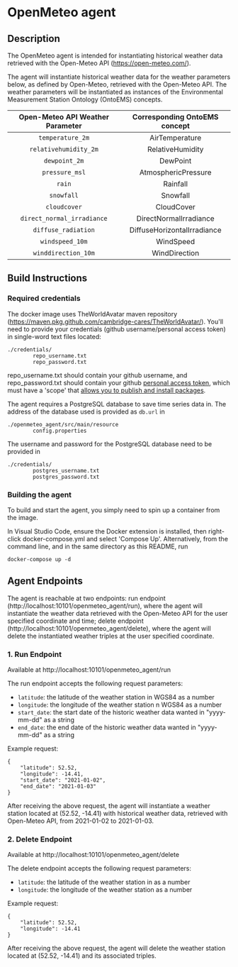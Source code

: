 # OpenMeteo agent

## Description

The OpenMeteo agent is intended for instantiating historical weather data retrieved with the Open-Meteo API (https://open-meteo.com/).

The agent will instantiate historical weather data for the weather parameters below, as defined by Open-Meteo, retrieved with the Open-Meteo API. The weather parameters will be instantiated as instances of the Environmental Measurement Station Ontology (OntoEMS) concepts.

| Open-Meteo API Weather Parameter | Corresponding OntoEMS concept |
|:--------------------------------:|:-----------------------------:|
|      ```temperature_2m```        |        AirTemperature         |
|    ```relativehumidity_2m```     |       RelativeHumidity        |
|        ```dewpoint_2m```         |           DewPoint            |
|        ```pressure_msl```        |      AtmosphericPressure      |
|            ```rain```            |           Rainfall            |
|          ```snowfall```          |           Snowfall            |
|         ```cloudcover```         |          CloudCover           |
|  ```direct_normal_irradiance```  |    DirectNormalIrradiance     |
|     ```diffuse_radiation```      |  DiffuseHorizontalIrradiance  |
|       ```windspeed_10m```        |           WindSpeed           |
|     ```winddirection_10m```      |         WindDirection         |

## Build Instructions

### Required credentials
The docker image uses TheWorldAvatar maven repository (https://maven.pkg.github.com/cambridge-cares/TheWorldAvatar/). You'll need to provide your credentials (github username/personal access token) in single-word text files located:
```
./credentials/
        repo_username.txt
        repo_password.txt
```

repo_username.txt should contain your github username, and repo_password.txt should contain your github [personal access token](https://docs.github.com/en/github/authenticating-to-github/creating-a-personal-access-token), which must have a 'scope' that [allows you to publish and install packages](https://docs.github.com/en/packages/working-with-a-github-packages-registry/working-with-the-apache-maven-registry#authenticating-to-github-packages).

The agent requires a PostgreSQL database to save time series data in. The address of the database used is provided as ```db.url``` in
```
./openmeteo_agent/src/main/resource
        config.properties
```

The username and password for the PostgreSQL database need to be provided in
```
./credentials/
        postgres_username.txt
        postgres_password.txt
```

### Building the agent
To build and start the agent, you simply need to spin up a container from the image.

In Visual Studio Code, ensure the Docker extension is installed, then right-click docker-compose.yml and select 'Compose Up'.
Alternatively, from the command line, and in the same directory as this README, run

```
docker-compose up -d
```

## Agent Endpoints 

The agent is reachable at two endpoints: run endpoint (http://localhost:10101/openmeteo_agent/run), where the agent will instantiate the weather data retrieved with the Open-Meteo API for the user specified coordinate and time; delete endpoint (http://localhost:10101/openmeteo_agent/delete), where the agent will delete the instantiated weather triples at the user specified coordinate.

### 1. Run Endpoint
Available at http://localhost:10101/openmeteo_agent/run

The run endpoint accepts the following request parameters:
- ```latitude```: the latitude of the weather station in WGS84 as a number
- ```longitude```: the longitude of the weather station n WGS84 as a number
- ```start_date```: the start date of the historic weather data wanted in "yyyy-mm-dd" as a string
- ```end_date```: the end date of the historic weather data wanted in "yyyy-mm-dd" as a string

Example request:
```
{
    "latitude": 52.52,
    "longitude": -14.41,
    "start_date": "2021-01-02",
    "end_date": "2021-01-03"
}
```

After receiving the above request, the agent will instantiate a weather station located at (52.52, -14.41) with historical weather data, retrieved with Open-Meteo API, from 2021-01-02 to 2021-01-03.

### 2. Delete Endpoint
Available at http://localhost:10101/openmeteo_agent/delete

The delete endpoint accepts the following request parameters:
- ```latitude```: the latitude of the weather station in as a number
- ```longitude```: the longitude of the weather station as a number

Example request:
```
{
    "latitude": 52.52,
    "longitude": -14.41
}
```

After receiving the above request, the agent will delete the weather station located at (52.52, -14.41) and its associated triples.
